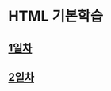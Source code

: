 # HTML 기본학습

## [1일차](https://github.com/b0ong/2024_HTML/blob/main/Day01.md)

## [2일차](https://github.com/b0ong/2024_HTML/blob/main/Day02.md)